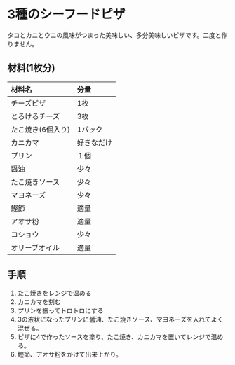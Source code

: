 # 3種のシーフードピザ
タコとカニとウニの風味がつまった美味しい、多分美味しいピザです。二度と作りません。

## 材料(1枚分)
|材料名|分量|
| :-- | :-- |
| チーズピザ        | 1枚 |
| とろけるチーズ     | 3枚 |
| たこ焼き(6個入り) | 1パック |
| カニカマ         | 好きなだけ |
| プリン           | １個 |
| 醤油             | 少々 |
| たこ焼きソース     | 少々 |
| マヨネーズ        | 少々 |
| 鰹節             | 適量 |
| アオサ粉          | 適量 |
| コショウ          | 少々 |
| オリーブオイル     | 適量 |

## 手順
1. たこ焼きをレンジで温める
2. カニカマを刻む
3. プリンを振ってトロトロにする
4. 3の液状になったプリンに醤油、たこ焼きソース、マヨネーズを入れてよく混ぜる。
5. ピザに4で作ったソースを塗り、たこ焼き、カニカマを置いてレンジで温める。
6. 鰹節、アオサ粉をかけて出来上がり。

